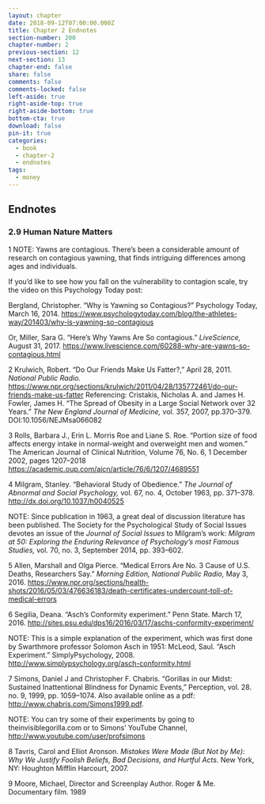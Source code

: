 ```yaml
---
layout: chapter
date: 2018-09-12T07:00:00.000Z
title: Chapter 2 Endnotes
section-number: 200
chapter-number: 2
previous-section: 12
next-section: 13
chapter-end: false
share: false
comments: false
comments-locked: false
left-aside: true
right-aside-top: true
right-aside-bottom: true
bottom-cta: true
download: false
pin-it: true
categories:
  - book
  - chapter-2
  - endnotes
tags:
  - money
---
```

## Endnotes

### 2.9 Human Nature Matters

1 NOTE: Yawns are contagious. There’s been a considerable amount of research on
contagious yawning, that finds intriguing differences among ages and individuals. 

If you’d like to see how you fall on the vulnerability to contagion scale, try the video on this Psychology Today post:

Bergland, Christopher. “Why is Yawning so Contagious?” Psychology Today,
March 16, 2014. [https://www.psychologytoday.com/blog/the-athletes-
way/201403/why-is-yawning-so-contagious](<https://www.psychologytoday.com/blog/the-athletes- way/201403/why-is-yawning-so-contagious>)


Or, Miller, Sara G. “Here’s Why Yawns Are So contagious.” _LiveScience,_ August 31, 2017. <https://www.livescience.com/60288-why-are-yawns-so-contagious.html>


2 Krulwich, Robert. “Do Our Friends Make Us Fatter?,” April 28, 2011. _National
      Public Radio._ <https://www.npr.org/sections/krulwich/2011/04/28/135772461/do-our-friends-make-us-fatter>
      Referencing: Cristakis, Nicholas A. and James H. Fowler, James H. “The Spread of Obesity in a Large Social Network over 32 Years.” _The New England Journal of
      Medicine,_ vol. 357, 2007, pp.370–379. DOI:10.1056/NEJMsa066082

3 Rolls, Barbara J., Erin L. Morris Roe and Liane S. Roe. “Portion size of food affects
      energy intake in normal-weight and overweight men and women.” The American
      Journal of Clinical Nutrition, Volume 76, No. 6, 1 December 2002, pages 1207–2018 https://academic.oup.com/ajcn/article/76/6/1207/4689551


4 Milgram, Stanley. “Behavioral Study of Obedience.” _The Journal of Abnormal
and Social Psychology,_ vol. 67, no. 4, October 1963, pp. 371–378. <http://dx.doi.org/10.1037/h0040525>


NOTE: Since publication in 1963, a great deal of discussion literature has been
published. The Society for the Psychological Study of Social Issues devotes an issue
of the _Journal of Social Issues_ to Milgram’s work: _Milgram at 50: Exploring the
Enduring Relevance of Psychology’s most Famous Studies,_ vol. 70, no. 3, September
2014, pp. 393–602.


5 Allen, Marshall and Olga Pierce. “Medical Errors Are No. 3 Cause of U.S. Deaths,
Researchers Say.” _Morning Edition, National Public Radio,_ May 3, 2016.
<https://www.npr.org/sections/health-shots/2016/05/03/476636183/death-certificates-undercount-toll-of-medical-errors>


6 Segilia, Deana. “Asch’s Conformity experiment.” Penn State. March 17, 2016.
<http://sites.psu.edu/dps16/2016/03/17/aschs-conformity-experiment/>


NOTE: This is a simple explanation of the experiment, which was first done by
Swarthmore professor Solomon Asch in 1951: McLeod, Saul. “Asch Experiment.”
SimplyPsychology, 2008. <http://www.simplypsychology.org/asch-conformity.html>


7 Simons, Daniel J and Christopher F. Chabris. “Gorillas in our Midst: Sustained
Inattentional Blindness for Dynamic Events,” Perception, vol. 28. no. 9, 1999, pp.
1059–1074. Also available online as a pdf: <http://www.chabris.com/Simons1999.pdf>.


NOTE: You can try some of their experiments by going to theinvisiblegorilla.com or
to Simons’ YouTube Channel, <http://www.youtube.com/user/profsimons>


8 Tavris, Carol and Elliot Aronson. _Mistakes Were Made (But Not by Me): Why We
Justify Foolish Beliefs, Bad Decisions, and Hurtful Acts._ New York, NY: Houghton
Mifflin Harcourt, 2007.


9 Moore, Michael, Director and Screenplay Author. Roger & Me. Documentary film. 1989
